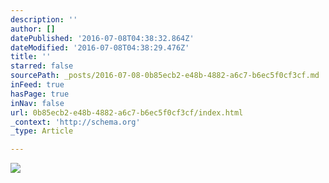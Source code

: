 ```yaml
---
description: ''
author: []
datePublished: '2016-07-08T04:38:32.864Z'
dateModified: '2016-07-08T04:38:29.476Z'
title: ''
starred: false
sourcePath: _posts/2016-07-08-0b85ecb2-e48b-4882-a6c7-b6ec5f0cf3cf.md
inFeed: true
hasPage: true
inNav: false
url: 0b85ecb2-e48b-4882-a6c7-b6ec5f0cf3cf/index.html
_context: 'http://schema.org'
_type: Article

---
```

![](https://the-grid-user-content.s3-us-west-2.amazonaws.com/fbe0c6da-2d94-4e52-944d-968aa35a9430.jpg)